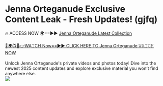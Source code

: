 # Jenna Orteganude Exclusive Content Leak - Fresh Updates! (gjfq)

🔥 ACCESS NOW 🌍==►► <a href="https://tinyurl.com/yc657z5k" rel="nofollow">Jenna Orteganude Latest Collection</a>
<br><br>
[🔴🌍📺📱👉WA𝚃CH Now==►► CLICK HERE TO Jenna Orteganude 𝚆𝙰𝚃𝙲𝙷 NOW](https://tinyurl.com/yc657z5k)
<br><br>
Unlock Jenna Orteganude's private videos and photos today! Dive into the newest 2025 content updates and explore exclusive material you won’t find anywhere else.
<br>
<a href="https://tinyurl.com/yc657z5k" rel="nofollow" data-target="animated-image.originalLink"><img src="https://camo.githubusercontent.com/8a4f000d20f83aca3bf7ec5f350d767afa0574a8a352519fd8cfa583a6f93a33/68747470733a2f2f692e696d6775722e636f6d2f644a486b345a712e676966" data-canonical-src="https://i.imgur.com/dJHk4Zq.gif" style="max-width: 100%; display: inline-block;" data-target="animated-image.originalImage"></a>
<br>
